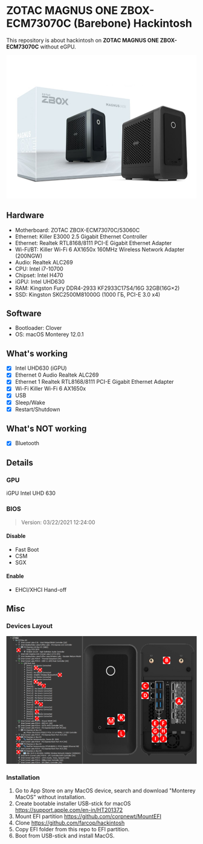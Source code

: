 # 	ZOTAC MAGNUS ONE ZBOX-ECM73070C (Barebone) Hackintosh

This repository is about hackintosh on **ZOTAC MAGNUS ONE ZBOX-ECM73070C** without eGPU.

![Device](pictures/zotac-magnus-one.jpeg "Device")

## Hardware

* Motherboard: ZOTAC ZBOX-ECM73070C/53060C
 * Ethernet: Killer E3000 2.5 Gigabit Ethernet Controller
 * Ethernet: Realtek RTL8168/8111 PCI-E Gigabit Ethernet Adapter
 * Wi-Fi/BT: Killer Wi-Fi 6 AX1650x 160MHz Wireless Network Adapter (200NGW)
 * Audio: Realtek ALC269
* CPU: Intel i7-10700
* Chipset: Intel H470
* iGPU: Intel UHD630
* RAM: Kingston Fury DDR4-2933 KF2933C17S4/16G 32GB(16G×2)
* SSD: Kingston SKC2500M81000G (1000 ГБ, PCI-E 3.0 x4)

## Software

* Bootloader: Clover
* OS: macOS Monterey 12.0.1

## What's working

- [x] Intel UHD630 (iGPU)
- [x] Ethernet 0 Audio Realtek ALC269
- [x] Ethernet 1 Realtek RTL8168/8111 PCI-E Gigabit Ethernet Adapter
- [x] Wi-Fi Killer Wi-Fi 6 AX1650x
- [x] USB
- [x] Sleep/Wake
- [x] Restart/Shutdown

## What's NOT working

- [x] Bluetooth

## Details

### GPU

iGPU Intel UHD 630

### BIOS

> Version: 03/22/2021 12:24:00

#### Disable

* Fast Boot
* CSM
* SGX

#### Enable

* EHCI/XHCI Hand-off

## Misc

### Devices Layout

![Devices Layout](pictures/magnus-one-bus-anno-w-arrows.png "Devices Layout")

### Installation

1. Go to App Store on any MacOS device, search and download "Monterey MacOS" without installation.
2. Create bootable installer USB-stick for macOS https://support.apple.com/en-in/HT201372
3. Mount EFI partition https://github.com/corpnewt/MountEFI
4. Clone https://github.com/farcop/hackintosh
5. Copy EFI folder from this repo to EFI partition.
6. Boot from USB-stick and install MacOS. 
